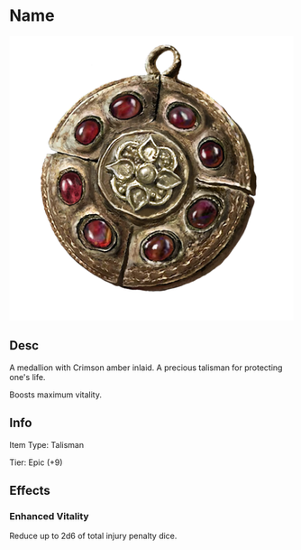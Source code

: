 # Name

![Copyrighted Image](CrimsonMedallion+1.png)

## Desc

A medallion with Crimson amber inlaid. A precious talisman for protecting one's life.

Boosts maximum vitality.

## Info

Item Type: Talisman

Tier: Epic (+9)

## Effects

### Enhanced Vitality

Reduce up to 2d6 of total injury penalty dice.
